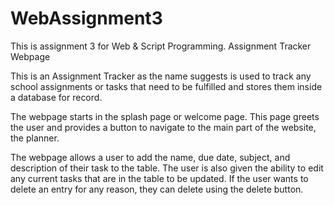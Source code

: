 # WebAssignment3
This is assignment 3 for Web &amp; Script Programming. Assignment Tracker Webpage

This is an Assignment Tracker as the name suggests is used to track any school assignments or tasks that need to be fulfilled and stores them inside a database for record.

The webpage starts in the splash page or welcome page. This page greets the user and provides a button to navigate to the main part of the website, the planner.

The webpage allows a user to add the name, due date, subject, and description of their task to the table.
The user is also given the ability to edit any current tasks that are in the table to be updated.
If the user wants to delete an entry for any reason, they can delete using the delete button.
